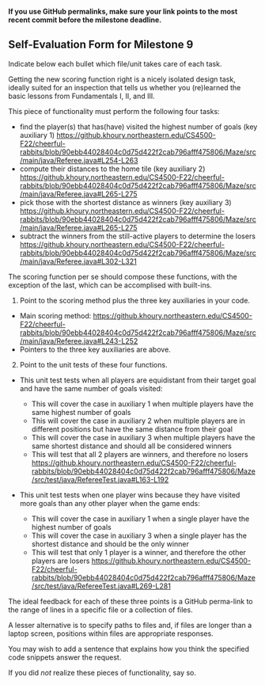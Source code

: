 **If you use GitHub permalinks, make sure your link points to the most recent commit before the milestone deadline.**

## Self-Evaluation Form for Milestone 9

Indicate below each bullet which file/unit takes care of each task.

Getting the new scoring function right is a nicely isolated design
task, ideally suited for an inspection that tells us whether you
(re)learned the basic lessons from Fundamentals I, II, and III. 

This piece of functionality must perform the following four tasks:

- find the player(s) that has(have) visited the highest number of goals (key auxiliary 1)
https://github.khoury.northeastern.edu/CS4500-F22/cheerful-rabbits/blob/90ebb44028404c0d75d422f2cab796afff475806/Maze/src/main/java/Referee.java#L254-L263
- compute their distances to the home tile (key auxiliary 2)
https://github.khoury.northeastern.edu/CS4500-F22/cheerful-rabbits/blob/90ebb44028404c0d75d422f2cab796afff475806/Maze/src/main/java/Referee.java#L265-L275
- pick those with the shortest distance as winners (key auxiliary 3)
https://github.khoury.northeastern.edu/CS4500-F22/cheerful-rabbits/blob/90ebb44028404c0d75d422f2cab796afff475806/Maze/src/main/java/Referee.java#L265-L275
- subtract the winners from the still-active players to determine the losers
https://github.khoury.northeastern.edu/CS4500-F22/cheerful-rabbits/blob/90ebb44028404c0d75d422f2cab796afff475806/Maze/src/main/java/Referee.java#L302-L321

The scoring function per se should compose these functions,
with the exception of the last, which can be accomplised with built-ins. 

1. Point to the scoring method plus the three key auxiliaries in your code.
  - Main scoring method:
https://github.khoury.northeastern.edu/CS4500-F22/cheerful-rabbits/blob/90ebb44028404c0d75d422f2cab796afff475806/Maze/src/main/java/Referee.java#L243-L252
  - Pointers to the three key auxiliaries are above.
2. Point to the unit tests of these four functions.
  - This unit test tests when all players are equidistant from their target goal and have the same number of goals visited:
    - This will cover the case in auxiliary 1 when multiple players have the same highest number of goals
    - This will cover the case in auxiliary 2 when multiple players are in different positions but have the same distance from their goal
    - This will cover the case in auxiliary 3 when multiple players have the same shortest distance and should all be considered winners
    - This will test that all 2 players are winners, and therefore no losers
https://github.khoury.northeastern.edu/CS4500-F22/cheerful-rabbits/blob/90ebb44028404c0d75d422f2cab796afff475806/Maze/src/test/java/RefereeTest.java#L163-L192

- This unit test tests when one player wins because they have visited more goals than any other player when the game ends:
    - This will cover the case in auxiliary 1 when a single player have the highest number of goals
    - This will cover the case in auxiliary 3 when a single player has the shortest distance and should be the only winner
    - This will test that only 1 player is a winner, and therefore the other players are losers
https://github.khoury.northeastern.edu/CS4500-F22/cheerful-rabbits/blob/90ebb44028404c0d75d422f2cab796afff475806/Maze/src/test/java/RefereeTest.java#L269-L281

The ideal feedback for each of these three points is a GitHub
perma-link to the range of lines in a specific file or a collection of
files.

A lesser alternative is to specify paths to files and, if files are
longer than a laptop screen, positions within files are appropriate
responses.

You may wish to add a sentence that explains how you think the
specified code snippets answer the request.

If you did *not* realize these pieces of functionality, say so.

